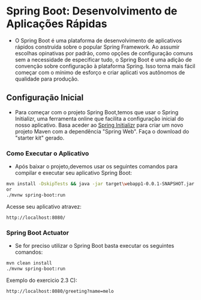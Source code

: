 # Spring Boot: Desenvolvimento de Aplicações Rápidas

* O Spring Boot é uma plataforma de desenvolvimento de aplicativos rápidos construída sobre o popular Spring Framework. Ao assumir escolhas opinativas por padrão, 
como opções de configuração comuns sem a necessidade de especificar tudo, o Spring Boot é uma adição de convenção sobre configuração à plataforma Spring. Isso torna mais fácil começar com o mínimo de esforço e criar aplicati
vos autônomos de qualidade para produção.

## Configuração Inicial

* Para começar com o projeto Spring Boot,temos que usar o Spring Initializr, uma ferramenta online que facilita a configuração inicial do nosso aplicativo.
Basa aceder ao [Spring Initializr](https://start.spring.io/) para criar um novo projeto Maven com a dependência "Spring Web". Faça o download do "starter kit" gerado.

### Como Executar o Aplicativo

* Após baixar o projeto,devemos usar os seguintes comandos para compilar e executar seu aplicativo Spring Boot:

```bash
mvn install -DskipTests && java -jar target\webapp1-0.0.1-SNAPSHOT.jar
or
./mvnw spring-boot:run

```
Acesse seu aplicativo atravez:
```
http://localhost:8080/
```

### Spring Boot Actuator

* Se for preciso utilizar o Spring Boot basta executar os seguintes comandos:

```bash
mvn clean install
./mvnw spring-boot:run
```
Exemplo do exercicio 2.3 C):
```
http://localhost:8080/greeting?name=melo
```
